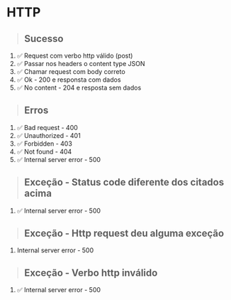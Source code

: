 # HTTP

> ## Sucesso
1. ✅ Request com verbo http válido (post)
2. ✅ Passar nos headers o content type JSON
3. ✅ Chamar request com body correto
4. ✅ Ok - 200 e responsta com dados
5. ✅ No content - 204 e resposta sem dados

> ## Erros
1. ✅ Bad request - 400
2. ✅ Unauthorized - 401
3. ✅ Forbidden - 403
4. ✅ Not found - 404
5. ✅ Internal server error - 500

> ## Exceção - Status code diferente dos citados acima
1. ✅ Internal server error - 500

> ## Exceção - Http request deu alguma exceção
1. Internal server error - 500

> ## Exceção - Verbo http inválido
1. ✅ Internal server error - 500